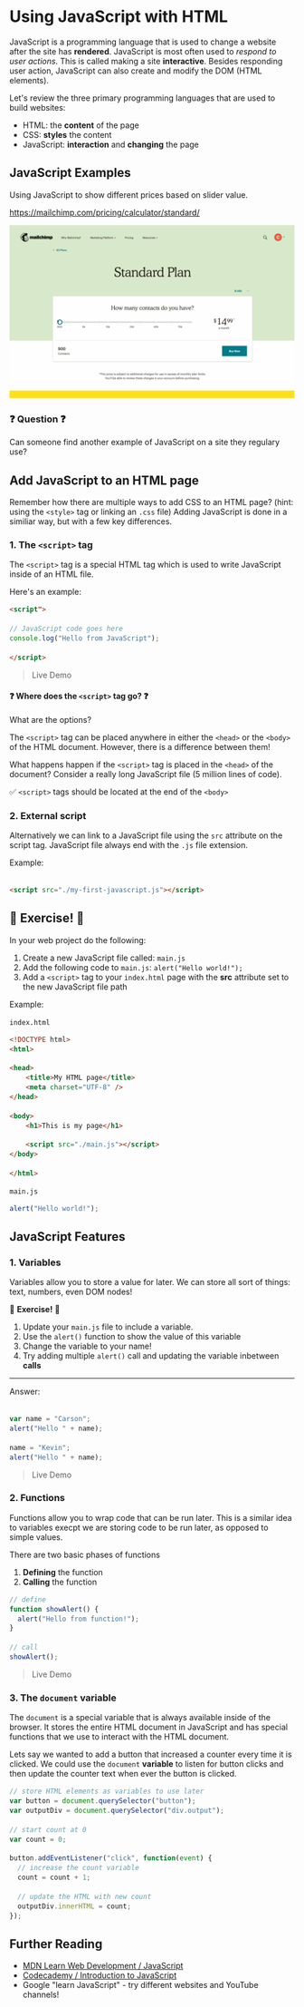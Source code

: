 # Using JavaScript with HTML

JavaScript is a programming language that is used to change a website after the site has **rendered**. JavaScript is most often used to *respond to user actions*. This is called making a site **interactive**. Besides responding user action, JavaScript can also create and modify the DOM (HTML elements).

Let's review the three primary programming languages that are used to build websites:

 - HTML: the **content** of the page
 - CSS: **styles** the content
 - JavaScript: **interaction** and **changing** the page
 
## JavaScript Examples

Using JavaScript to show different prices based on slider value.

https://mailchimp.com/pricing/calculator/standard/

![JavaScript slider example](./js-example-mc.gif)

### ❓ Question ❓

Can someone find another example of JavaScript on a site they regulary use?

## Add JavaScript to an HTML page

Remember how there are multiple ways to add CSS to an HTML page? (hint: using the `<style>` tag or linking an `.css` file) Adding JavaScript is done in a similiar way, but with a few key differences.

### 1. The `<script>` tag

The `<script>` tag is a special HTML tag which is used to write JavaScript inside of an HTML file.

Here's an example:

```html
<script">

// JavaScript code goes here
console.log("Hello from JavaScript");
 
</script>
```

> Live Demo 

#### ❓ Where does the `<script>` tag go? ❓

What are the options? 

The `<script>` tag can be placed anywhere in either the `<head>` or the `<body>` of the HTML document. However, there is a difference between them!

What happens happen if the `<script>` tag is placed in the `<head>` of the document? Consider a really long JavaScript file (5 million lines of code).

✅ `<script>` tags should be located at the end of the `<body>`

### 2. External script

Alternatively we can link to a JavaScript file using the `src` attribute on the script tag. JavaScript file always end with the `.js` file extension.

Example: 

```html

<script src="./my-first-javascript.js"></script>

```

##  💃 Exercise! 🕺 

In your web project do the following:

1. Create a new JavaScript file called: `main.js`
1. Add the following code to `main.js`: `alert("Hello world!");`
1. Add a `<script>` tag to your `index.html` page with the **src** attribute set to the new JavaScript file path

Example:

`index.html`

```html
<!DOCTYPE html>
<html>

<head>
    <title>My HTML page</title>
    <meta charset="UTF-8" />
</head>

<body>
    <h1>This is my page</h1>
 
    <script src="./main.js"></script>
</body>

</html>
```

`main.js`

```js
alert("Hello world!");
```

## JavaScript Features

### 1. Variables

Variables allow you to store a value for later. We can store all sort of things: text, numbers, even DOM nodes!

💃 **Exercise!** 🕺

1. Update your `main.js` file to include a variable.
1. Use the `alert()` function to show the value of this variable
1. Change the variable to your name!
1. Try adding multiple `alert()` call and updating the variable inbetween **calls** 

---

Answer:

```js

var name = "Carson";
alert("Hello " + name);

name = "Kevin";
alert("Hello " + name);

```

> Live Demo

### 2. Functions

Functions allow you to wrap code that can be run later. This is a similar idea to variables execpt we are storing code to be run later, as opposed to simple values.

There are two basic phases of functions

1. **Defining** the function
1. **Calling** the function

```js
// define
function showAlert() {
  alert("Hello from function!");
}

// call
showAlert();
```

> Live Demo

### 3. The `document` variable

The `document` is a special variable that is always available inside of the browser. It stores the entire HTML document in JavaScript and has special functions that we use to interact with the HTML document.

Lets say we wanted to add a button that increased a counter every time it is clicked. We could use the `document` **variable** to listen for button clicks and then update the counter text when ever the button is clicked.

```js
// store HTML elements as variables to use later
var button = document.querySelector("button");
var outputDiv = document.querySelector("div.output");

// start count at 0
var count = 0;

button.addEventListener("click", function(event) {
  // increase the count variable
  count = count + 1;

  // update the HTML with new count
  outputDiv.innerHTML = count;
});
```

## Further Reading

 - [MDN Learn Web Development / JavaScript](https://developer.mozilla.org/en-US/docs/Learn/JavaScript)
 - [Codecademy / Introduction to JavaScript](https://www.codecademy.com/learn/introduction-to-javascript)
 - Google "learn JavaScript" - try different websites and YouTube channels!
